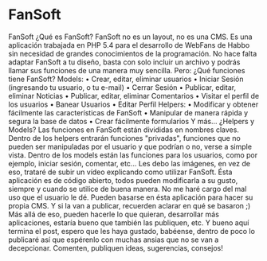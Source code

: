 FanSoft
=======

FanSoft  ¿Qué es FanSoft? FanSoft no es un layout, no es una CMS. Es una aplicación trabajada en PHP 5.4 para el desarrollo de WebFans de Habbo sin necesidad de grandes conocimientos de la programación. No hace falta adaptar FanSoft a tu diseño, basta con solo incluir un archivo y podrás llamar sus funciones de una manera muy sencilla. Pero: ¿Qué funciones tiene FanSoft? Models:   • Crear, editar, eliminar usuarios   • Iniciar Sesión (ingresando tu usuario, o tu e-mail)   • Cerrar Sesión   • Publicar, editar, eliminar Noticias   • Publicar, editar, eliminar Comentarios   • Visitar el perfil de los usuarios   • Banear Usuarios   • Editar Perfil Helpers:   • Modificar y obtener fácilmente las características de FanSoft   • Manipular de manera rápida y segura la base de datos   • Crear fácilmente formularios Y más... ¿Helpers y Models? Las funciones en FanSoft están divididas en nombres claves. Dentro de los helpers entrarán funciones "privadas", funciones que no pueden ser manipuladas por el usuario y que podrían o no, verse a simple vista. Dentro de los models están las funciones para los usuarios, como por ejemplo, iniciar sesión, comentar, etc...  Les debo las imágenes, en vez de eso, trataré de subir un vídeo explicando como utilizar FanSoft.  Ésta aplicación es de código abierto, todos pueden modificarla a su gusto, siempre y cuando se utilice de buena manera. No me haré cargo del mal uso que el usuario le dé. Pueden basarse en ésta aplicación para hacer su propia CMS. Y si la van a publicar, recuerden aclarar en qué se basaron ;) Más allá de eso, pueden hacerle lo que quieran, desarrollar más aplicaciones, estaría bueno que también las publiquen, etc.  Y bueno aquí termina el post, espero que les haya gustado, babéense, dentro de poco lo publicaré así que espérenlo con muchas ansias que no se van a decepcionar. Comenten, publiquen ideas, sugerencias, consejos!
